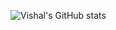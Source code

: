 
![Vishal's GitHub stats](https://github-readme-stats.vercel.app/api?username=anuraghazra&show_icons=true)
